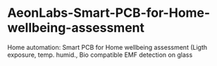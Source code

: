 # AeonLabs-Smart-PCB-for-Home-wellbeing-assessment
Home automation: Smart PCB for Home wellbeing assessment (Ligth exposure, temp. humid., Bio compatible EMF detection on glass
